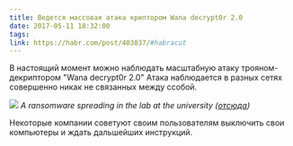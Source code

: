 ```yaml
---
title: Ведется массовая атака криптором Wana decrypt0r 2.0
date: 2017-05-11 18:32:00
tags:
link: https://habr.com/post/403837/#habracut
---
```


В настоящий момент можно наблюдать масштабную атаку трояном-декриптором "Wana decrypt0r 2.0"
Атака наблюдается в разных сетях совершенно никак не связанных между ссобой.

![](https://pbs.twimg.com/media/C_n2dzcW0AAsnG-.jpg:large)
*A ransomware spreading in the lab at the university ([отсюда](https://twitter.com/dodicin/status/862991818904002565/photo/1))*

Некоторые компании советуют своим пользователям выключить свои компьютеры и ждать дальшейших инструкций.
<!-- more -->
